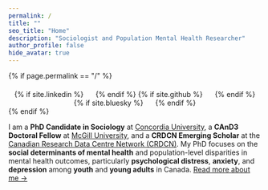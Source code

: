 ```yaml
---
permalink: /
title: ""
seo_title: "Home"
description: "Sociologist and Population Mental Health Researcher"
author_profile: false
hide_avatar: true
---
```


{% if page.permalink == "/" %}
  <div style="text-align: center; margin-top: 20px;">
    {% if site.linkedin %}
      <a href="https://www.linkedin.com/in/{{ site.linkedin }}" target="_blank" style="margin: 0 10px;">
        <i class="fab fa-linkedin" style="font-size: 24px;"></i>
      </a>
    {% endif %}
    {% if site.github %}
      <a href="https://github.com/{{ site.github }}" target="_blank" style="margin: 0 10px;">
        <i class="fab fa-github" style="font-size: 24px;"></i>
      </a>
    {% endif %}
    {% if site.bluesky %}
      <a href="https://{{ site.bluesky }}" target="_blank" style="margin: 0 10px;">
        <i class="fas fa-cloud" style="font-size: 24px;"></i>
      </a>
    {% endif %}
  </div>
{% endif %}


I am a **PhD Candidate in Sociology** at [Concordia University](https://www.concordia.ca/artsci/sociology-anthropology.html), a **CAnD3 Doctoral Fellow** at [McGill University](https://www.mcgill.ca/cand3/our-people/fellows-2024-25), and a **CRDCN Emerging Scholar** at the [Canadian Research Data Centre Network (CRDCN)](https://crdcn.ca). My PhD focuses on the **social determinants of mental health** and population-level disparities in mental health outcomes, particularly **psychological distress**, **anxiety**, and **depression** among **youth** and **young adults** in Canada. [Read more about me →](/about-me/)
